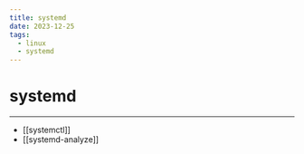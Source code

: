 ```yaml
---
title: systemd
date: 2023-12-25
tags:
  - linux
  - systemd
---
```


# systemd

---

- [[systemctl]]
- [[systemd-analyze]]